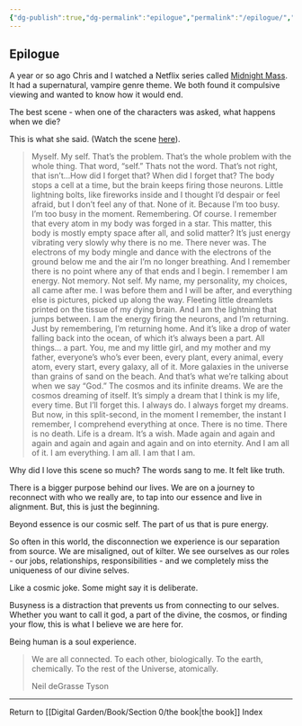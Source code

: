 ```yaml
---
{"dg-publish":true,"dg-permalink":"epilogue","permalink":"/epilogue/","created":"","updated":""}
---
```



## Epilogue

A year or so ago Chris and I watched a Netflix series called [Midnight Mass](https://en.wikipedia.org/wiki/Midnight_Mass_(miniseries)). It had a supernatural, vampire genre theme. We both found it compulsive viewing and wanted to know how it would end.

The best scene - when one of the characters was asked, what happens when we die? 

This is what she said. (Watch the scene [here](https://youtu.be/L-EUAP5_4po)).

> Myself. My self. That’s the problem. That’s the whole problem with the whole thing. That word, “self.” Thats not the word. That’s not right, that isn’t…How did I forget that? When did I forget that? The body stops a cell at a time, but the brain keeps firing those neurons. Little lightning bolts, like fireworks inside and I thought I’d despair or feel afraid, but I don’t feel any of that. None of it. Because I’m too busy. I’m too busy in the moment. Remembering. Of course. I remember that every atom in my body was forged in a star. This matter, this body is mostly empty space after all, and solid matter? It’s just energy vibrating very slowly why there is no me. There never was. The electrons of my body mingle and dance with the electrons of the ground below me and the air I’m no longer breathing. And I remember there is no point where any of that ends and I begin. I remember I am energy. Not memory. Not self. My name, my personality, my choices, all came after me. I was before them and I will be after, and everything else is pictures, picked up along the way. Fleeting little dreamlets printed on the tissue of my dying brain. And I am the lightning that jumps between. I am the energy firing the neurons, and I’m returning. Just by remembering, I’m returning home. And it’s like a drop of water falling back into the ocean, of which it’s always been a part. All things… a part. You, me and my little girl, and my mother and my father, everyone’s who’s ever been, every plant, every animal, every atom, every start, every galaxy, all of it. More galaxies in the universe than grains of sand on the beach. And that’s what we’re talking about when we say “God.” The cosmos and its infinite dreams. We are the cosmos dreaming of itself. It’s simply a dream that I think is my life, every time. But I’ll forget this. I always do. I always forget my dreams. But now, in this split-second, in the moment I remember, the instant I remember, I comprehend everything at once. There is no time. There is no death. Life is a dream. It’s a wish. Made again and again and again and again and again and again and on into eternity. And I am all of it. I am everything. I am all. I am that I am. 

Why did I love this scene so much? The words sang to me. It felt like truth.

There is a bigger purpose behind our lives. We are on a journey to reconnect with who we really are, to tap into our essence and live in alignment. But, this is just the beginning.

Beyond essence is our cosmic self. The part of us that is pure energy. 

So often in this world, the disconnection we experience is our separation from source. We are misaligned, out of kilter. We see ourselves as our roles - our jobs, relationships, responsibilities - and we completely miss the uniqueness of our divine selves.

Like a cosmic joke. Some might say it is deliberate.

Busyness is a distraction that prevents us from connecting to our selves. Whether you want to call it god, a part of the divine, the cosmos, or finding your flow, this is what I believe we are here for. 

Being human is a soul experience. 

> We are all connected. To each other, biologically. To the earth, chemically. To the rest of the Universe, atomically.
> 
> Neil deGrasse Tyson

---

Return to [[Digital Garden/Book/Section 0/the book\|the book]] Index
